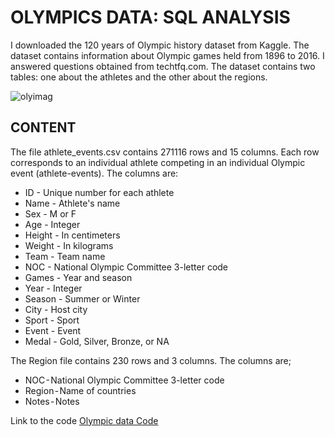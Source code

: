 # OLYMPICS DATA: SQL ANALYSIS

I downloaded the 120 years of Olympic history dataset from Kaggle. The dataset contains information about Olympic games held from 1896 to 2016. I answered questions obtained from techtfq.com. The dataset contains two tables: one about the athletes and the other about the regions.


![olyimag](https://user-images.githubusercontent.com/107036397/188006582-81f7cf06-52ae-4841-bcb6-a3f9a1526251.jpg)

## CONTENT

The file athlete_events.csv contains 271116 rows and 15 columns. Each row corresponds to an individual athlete competing in an individual Olympic event (athlete-events). The columns are:

- ID - Unique number for each athlete
- Name - Athlete's name
- Sex - M or F
- Age - Integer
- Height - In centimeters
- Weight - In kilograms
- Team - Team name
- NOC - National Olympic Committee 3-letter code
- Games - Year and season
- Year - Integer
- Season - Summer or Winter
- City - Host city
- Sport - Sport
- Event - Event
- Medal - Gold, Silver, Bronze, or NA

The Region file contains 230 rows and 3 columns. The columns are;
- NOC - National Olympic Committee 3-letter code
- Region - Name of countries
- Notes - Notes

Link to the code [Olympic data Code](https://github.com/zthedatagirl/olympicsdata/blob/476251ff0728ac7f3779541cdc836e9511420c70/Olympicgame%20Analysis.sql)

